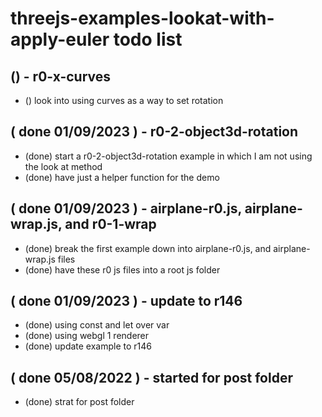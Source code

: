 # threejs-examples-lookat-with-apply-euler todo list

## () - r0-x-curves
* () look into using curves as a way to set rotation


## ( done 01/09/2023 ) - r0-2-object3d-rotation
* (done) start a r0-2-object3d-rotation example in which I am not using the look at method
* (done) have just a helper function for the demo

## ( done 01/09/2023 ) - airplane-r0.js, airplane-wrap.js, and r0-1-wrap
* (done) break the first example down into airplane-r0.js, and airplane-wrap.js files
* (done) have these r0 js files into a root js folder

## ( done 01/09/2023 ) - update to r146
* (done) using const and let over var
* (done) using webgl 1 renderer
* (done) update example to r146

## ( done 05/08/2022 ) - started for post folder
* (done) strat for post folder
